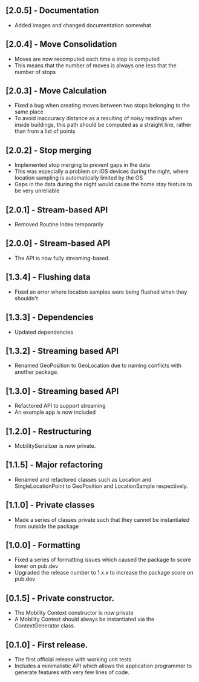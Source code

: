 ## [2.0.5] - Documentation
* Added images and changed documentation somewhat

## [2.0.4] - Move Consolidation
* Moves are now recomputed each time a stop is computed
* This means that the number of moves is always one less that the number of stops

## [2.0.3] - Move Calculation
* Fixed a bug when creating moves between two stops belonging to the same place
* To avoid inaccuracy distance as a resulting of noisy readings when inside buildings, this path should be computed as a straight line, rather than from a list of points


## [2.0.2] - Stop merging
* Implemented stop merging to prevent gaps in the data
* This was especially a problem on iOS devices during the night, where location sampling is automatically limited by the OS
* Gaps in the data during the night would cause the home stay feature to be very unreliable

## [2.0.1] - Stream-based API
* Removed Routine Index temporarily

## [2.0.0] - Stream-based API
* The API is now fully streaming-based.

## [1.3.4] - Flushing data
* Fixed an error where location samples were being flushed when they shouldn't

## [1.3.3] - Dependencies
* Updated dependencies

## [1.3.2] - Streaming based API
* Renamed GeoPosition to GeoLocation due to naming conflicts with another package.

## [1.3.0] - Streaming based API
* Refactored API to support streaming
* An example app is now included

## [1.2.0] - Restructuring
* MobilitySerializer is now private.

## [1.1.5] - Major refactoring
* Renamed and refactored classes such as Location and SingleLocationPoint to GeoPosition and LocationSample respectively.

## [1.1.0] - Private classes
* Made a series of classes private such that they cannot be instantiated from outside the package

## [1.0.0] - Formatting
* Fixed a series of formatting issues which caused the package to score lower on pub.dev
* Upgraded the release number to 1.x.x to increase the package score on pub.dev

## [0.1.5] - Private constructor.
* The Mobility Context constructor is now private
* A Mobility Context should always be instantiated via the ContextGenerator class.

## [0.1.0] - First release.
* The first official release with working unit tests
* Includes a minimalistic API which allows the application programmer to generate features with very few lines of code.

